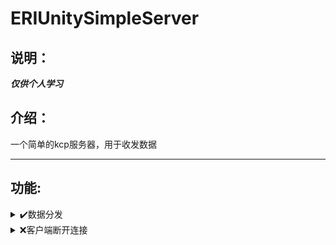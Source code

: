 # ERIUnitySimpleServer

## 说明：
***仅供个人学习***
## 介绍：
一个简单的kcp服务器，用于收发数据
- - -
## 功能:
<details>
<summary>✔️数据分发</summary>

  - 支持多客户端数据分发
  - 如果当前帧没有数据，则按上次的数据进行发送
</details>

<details>
<summary>❌客户端断开连接</summary>

  - 检测客户端掉线
  - 客户端掉线处理
</details>
